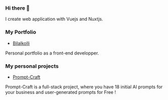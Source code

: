  ### Hi there 👋

I create web application with Vuejs and Nuxtjs.

### My Portfolio 

* [Bilalkolli](https://Bilalkolli.vercel.app)

Personal portfolio as a front-end developper.

### My personal projects

* [Prompt-Craft](https://Prompt-Craft.netlify.app)

 Prompt-Craft is a full-stack project, where you have 18 initial AI prompts for your business and user-generated prompts for Free !

